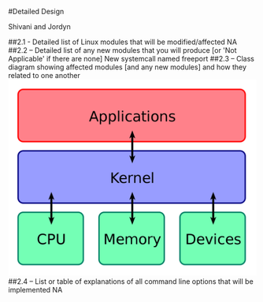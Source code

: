 #Detailed Design

Shivani and Jordyn

##2.1 - Detailed list of Linux modules that will be modified/affected
      NA
##2.2 – Detailed list of any new modules that you will produce [or 'Not Applicable' if there are none]
      New systemcall named freeport
##2.3 – Class diagram showing affected modules [and any new modules] and how they related to one another
      ![diagram](./image.png)
##2.4 – List or table of explanations of all command line options that will be implemented
      NA
